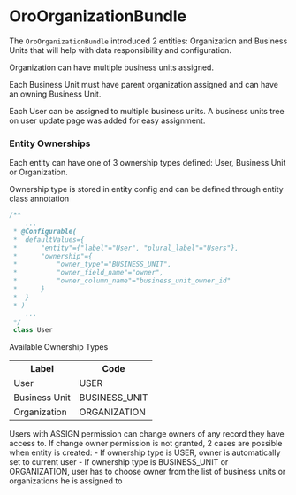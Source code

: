 OroOrganizationBundle
=====================

The `OroOrganizationBundle` introduced 2 entities: Organization and Business Units that will help with data
responsibility and configuration.

Organization can have multiple business units assigned.

Each Business Unit must have parent organization assigned and can have an owning Business Unit.

Each User can be assigned to multiple business units. A business units tree on user update page was added for easy assignment.

### Entity Ownerships

Each entity can have one of 3 ownership types defined: User, Business Unit or Organization.

Ownership type is stored in entity config and can be defined through entity class annotation

``` php
/**
    ...
 * @Configurable(
 *  defaultValues={
 *      "entity"={"label"="User", "plural_label"="Users"},
 *      "ownership"={
 *          "owner_type"="BUSINESS_UNIT",
 *          "owner_field_name"="owner",
 *          "owner_column_name"="business_unit_owner_id"
 *      }
 *  }
 * )
    ...
 */
 class User
```

Available Ownership Types

<table>
<tr>
    <th>Label</th>
    <th>Code</th>
</tr>
<tr>
    <td>User</td>
    <td>USER</td>
</tr>
<tr>
    <td>Business Unit</td>
    <td>BUSINESS_UNIT</td>
</tr>
<tr>
    <td>Organization</td>
    <td>ORGANIZATION</td>
</tr>
</table>

Users with ASSIGN permission can change owners of any record they have access to.
If change owner permission is not granted, 2 cases are possible when entity is created:
    - If ownership type is USER, owner is automatically set to current user
    - If ownership type is BUSINESS_UNIT or ORGANIZATION, user has to choose owner from the list of business units or organizations he is assigned to
